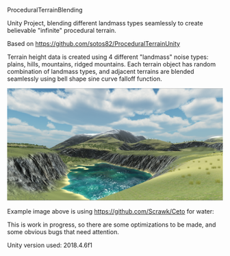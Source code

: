 ProceduralTerrainBlending

Unity Project, blending different landmass types seamlessly to create believable "infinite" procedural  terrain.

Based on https://github.com/sotos82/ProceduralTerrainUnity

Terrain height data is created using 4 different "landmass" noise types: plains, hills, mountains, ridged mountains.
Each terrain object has random combination of landmass types, and adjacent terrains are blended seamlessly using bell shape sine curve falloff function. 

![Example image](ScreenShots/example_01.PNG?raw=true "Example image")

Example image above is using https://github.com/Scrawk/Ceto for water:

This is work in progress, so there are some optimizations to be made, and some obvious bugs that need attention.

Unity version used: 2018.4.6f1
